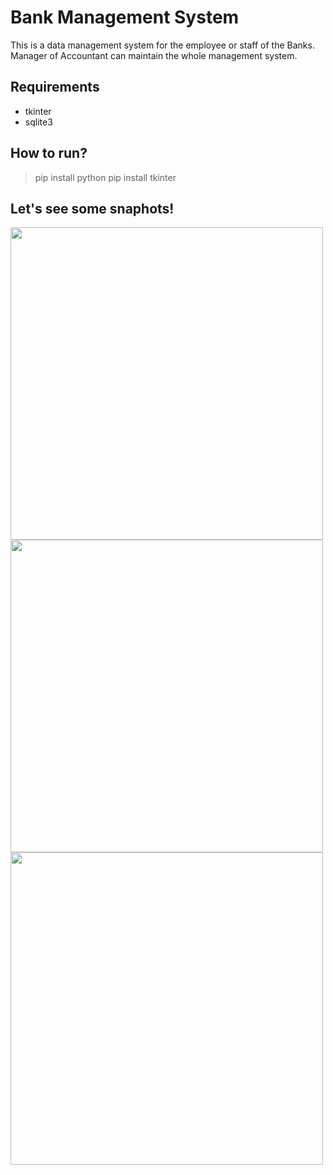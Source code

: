 # Bank Management System
This is a data management system for the employee or staff of the Banks. Manager of Accountant can maintain the whole management system.

## Requirements
- tkinter
- sqlite3

## How to run?
> pip install python
> pip install tkinter

## Let's see some snaphots!
<img src="https://github.com/thegautamkumarjaiswal/Awesome_Python_Scripts/blob/main/GUIScripts/Bank_ManagmentSystem/img/bank.PNG" width="500" /> 
<img src="https://github.com/thegautamkumarjaiswal/Awesome_Python_Scripts/blob/main/GUIScripts/Bank_ManagmentSystem/img/bank2.PNG" width="500" />
<img src="https://github.com/thegautamkumarjaiswal/Awesome_Python_Scripts/blob/main/GUIScripts/Bank_ManagmentSystem/img/bank3.PNG" width="500" />
